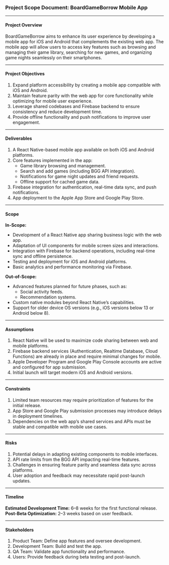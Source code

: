 ### **Project Scope Document: BoardGameBorrow Mobile App**

---

#### **Project Overview**
BoardGameBorrow aims to enhance its user experience by developing a mobile app for iOS and Android that complements the existing web app. The mobile app will allow users to access key features such as browsing and managing their game library, searching for new games, and organizing game nights seamlessly on their smartphones.

---

#### **Project Objectives**
1. Expand platform accessibility by creating a mobile app compatible with iOS and Android.
2. Maintain feature parity with the web app for core functionality while optimizing for mobile user experience.
3. Leverage shared codebases and Firebase backend to ensure consistency and reduce development time.
4. Provide offline functionality and push notifications to improve user engagement.

---

#### **Deliverables**
1. A React Native-based mobile app available on both iOS and Android platforms.
2. Core features implemented in the app:
   - Game library browsing and management.
   - Search and add games (including BGG API integration).
   - Notifications for game night updates and friend requests.
   - Offline support for cached game data.
3. Firebase integration for authentication, real-time data sync, and push notifications.
4. App deployment to the Apple App Store and Google Play Store.

---

#### **Scope**
**In-Scope:**
- Development of a React Native app sharing business logic with the web app.
- Adaptation of UI components for mobile screen sizes and interactions.
- Integration with Firebase for backend operations, including real-time sync and offline persistence.
- Testing and deployment for iOS and Android platforms.
- Basic analytics and performance monitoring via Firebase.

**Out-of-Scope:**
- Advanced features planned for future phases, such as:
  - Social activity feeds.
  - Recommendation systems.
- Custom native modules beyond React Native’s capabilities.
- Support for older device OS versions (e.g., iOS versions below 13 or Android below 8).

---

#### **Assumptions**
1. React Native will be used to maximize code sharing between web and mobile platforms.
2. Firebase backend services (Authentication, Realtime Database, Cloud Functions) are already in place and require minimal changes for mobile.
3. Apple Developer Program and Google Play Console accounts are active and configured for app submission.
4. Initial launch will target modern iOS and Android versions.

---

#### **Constraints**
1. Limited team resources may require prioritization of features for the initial release.
2. App Store and Google Play submission processes may introduce delays in deployment timelines.
3. Dependencies on the web app’s shared services and APIs must be stable and compatible with mobile use cases.

---

#### **Risks**
1. Potential delays in adapting existing components to mobile interfaces.
2. API rate limits from the BGG API impacting real-time features.
3. Challenges in ensuring feature parity and seamless data sync across platforms.
4. User adoption and feedback may necessitate rapid post-launch updates.

---

#### **Timeline**
**Estimated Development Time:** 6–8 weeks for the first functional release.
**Post-Beta Optimization:** 2–3 weeks based on user feedback.

---

#### **Stakeholders**
1. Product Team: Define app features and oversee development.
2. Development Team: Build and test the app.
3. QA Team: Validate app functionality and performance.
4. Users: Provide feedback during beta testing and post-launch.


